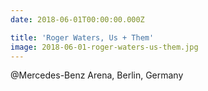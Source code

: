 ```yaml
---
date: 2018-06-01T00:00:00.000Z

title: 'Roger Waters, Us + Them'
image: 2018-06-01-roger-waters-us-them.jpg
---
```


@Mercedes-Benz Arena, Berlin, Germany
